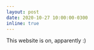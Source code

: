 ```yaml
---
layout: post
date: 2020-10-27 10:00:00-0300
inline: true
---
```


This website is on, apparently :)
